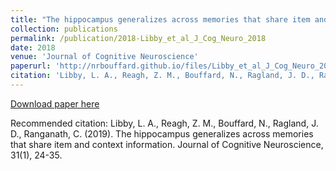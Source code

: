 ```yaml
---
title: "The hippocampus generalizes across memories that share item and context information"
collection: publications
permalink: /publication/2018-Libby_et_al_J_Cog_Neuro_2018
date: 2018
venue: 'Journal of Cognitive Neuroscience'
paperurl: 'http://nrbouffard.github.io/files/Libby_et_al_J_Cog_Neuro_2018.pdf'
citation: 'Libby, L. A., Reagh, Z. M., Bouffard, N., Ragland, J. D., Ranganath, C. (2019). The hippocampus generalizes across memories that share item and context information. Journal of Cognitive Neuroscience, 31(1), 24-35.'
---
```


<a href='http://nrbouffard.github.io/files/Libby_et_al_J_Cog_Neuro_2018.pdf'>Download paper here</a>

Recommended citation: Libby, L. A., Reagh, Z. M., Bouffard, N., Ragland, J. D., Ranganath, C. (2019). The hippocampus generalizes across memories that share item and context information. Journal of Cognitive Neuroscience, 31(1), 24-35.